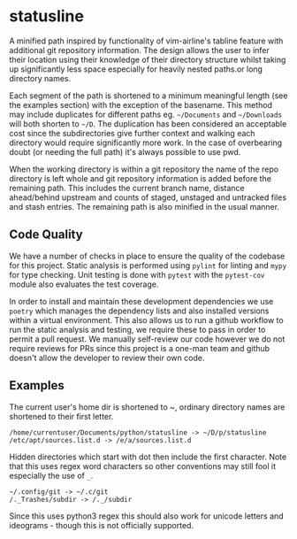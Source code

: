 # statusline
A minified path inspired by functionality of vim-airline's tabline feature with additional git repository information.
The design allows the user to infer their location using their knowledge of their directory structure whilst taking up significantly less space especially for heavily nested paths.or long directory names.

Each segment of the path is shortened to a minimum meaningful length (see the examples section) with the exception of the basename.
This method may include duplicates for different paths eg. `~/Documents` and `~/Downloads` will both shorten to `~/D`.
The duplication has been considered an acceptable cost since the subdirectories give further context and walking each directory would require significantly more work.
In the case of overbearing doubt (or needing the full path) it's always possible to use pwd.

When the working directory is within a git repository the name of the repo directory is left whole and git repository information is added before the remaining path.
This includes the current branch name, distance ahead/behind upstream and counts of staged, unstaged and untracked files and stash entries.
The remaining path is also minified in the usual manner.

## Code Quality
We have a number of checks in place to ensure the quality of the codebase for this project.
Static analysis is performed using `pylint` for linting and `mypy` for type checking.
Unit testing is done with `pytest` with the `pytest-cov` module also evaluates the test coverage.

In order to install and maintain these development dependencies we use `poetry` which manages the dependency lists and also installed versions within a virtual environment.
This also allows us to run a github workflow to run the static analysis and testing, we require these to pass in order to permit a pull request.
We manually self-review our code however we do not require reviews for PRs since this project is a one-man team and github doesn't allow the developer to review their own code.

## Examples

The current user's home dir is shortened to ~, ordinary directory names are shortened to their first letter.
```
/home/currentuser/Documents/python/statusline -> ~/D/p/statusline
/etc/apt/sources.list.d -> /e/a/sources.list.d
```

Hidden directories which start with dot then include the first character.
Note that this uses regex word characters so other conventions may still fool it
especially the use of `_`.
```
~/.config/git -> ~/.c/git
/._Trashes/subdir -> /._/subdir
```
Since this uses python3 regex this should also work for unicode letters and ideograms - though this is not officially supported.

